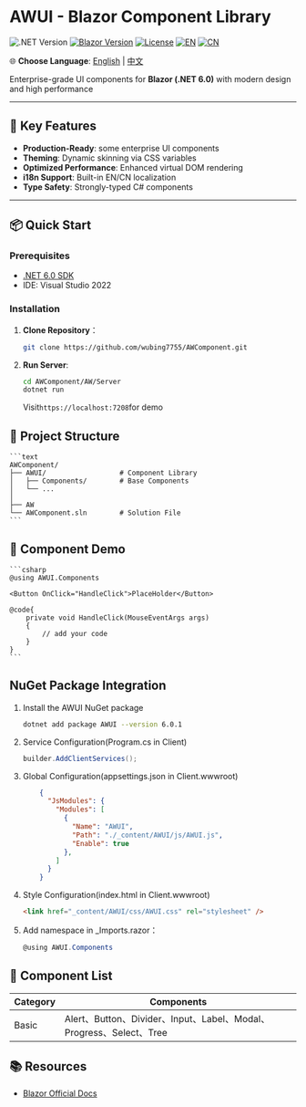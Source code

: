 # AWUI - Blazor Component Library

![.NET Version](https://img.shields.io/badge/.NET-6.0-blueviolet)
[![Blazor Version](https://img.shields.io/badge/Blazor-WebAssembly%20.NET%206.0-blue)](https://dotnet.microsoft.com/apps/aspnet/web-apps/blazor)
[![License](https://img.shields.io/badge/License-MIT-green)](LICENSE.txt)
[![EN](https://img.shields.io/badge/Language-English-blue)](README.en-US.md)
[![CN](https://img.shields.io/badge/语言-中文-red)](README.md)

🌐 **Choose Language**: 
[English](README.en-US.md) | 
[中文](README.md)

Enterprise-grade UI components for **Blazor (.NET 6.0)** with modern design and high performance

---

## 🚀 Key Features

- **Production-Ready**: some enterprise UI components
- **Theming**: Dynamic skinning via CSS variables
- **Optimized Performance**: Enhanced virtual DOM rendering
- **i18n Support**: Built-in EN/CN localization
- **Type Safety**: Strongly-typed C# components

---

## 📦 Quick Start

### Prerequisites

- [.NET 6.0 SDK](https://dotnet.microsoft.com/download/dotnet/6.0)
- IDE: Visual Studio 2022

### Installation

1. **Clone Repository**：

   ```bash
   git clone https://github.com/wubing7755/AWComponent.git
   ```

2. **Run Server**:

    ```bash
    cd AWComponent/AW/Server
    dotnet run
    ```

    Visit`https://localhost:7208`for demo

## 📂 Project Structure

    ```text
    AWComponent/
    ├── AWUI/                  # Component Library
    │   ├── Components/        # Base Components
    │   └── ...
    │
    ├── AW
    └── AWComponent.sln        # Solution File
    ```

## 🔧  Component Demo

    ```csharp
    @using AWUI.Components

    <Button OnClick="HandleClick">PlaceHolder</Button>

    @code{
        private void HandleClick(MouseEventArgs args)
        {
            // add your code
        }
    }
    ```

## NuGet Package Integration

1. Install the AWUI NuGet package

   ```bash
   dotnet add package AWUI --version 6.0.1
   ```

2. Service Configuration(Program.cs in Client)

    ```csharp
    builder.AddClientServices();
    ```

3. Global Configuration(appsettings.json in Client.wwwroot)

    ```json
        {
          "JsModules": {
            "Modules": [
              {
                "Name": "AWUI",
                "Path": "./_content/AWUI/js/AWUI.js",
                "Enable": true
              },
            ]
          }
        }
    ```

4. Style Configuration(index.html in Client.wwwroot)

    ```html
    <link href="_content/AWUI/css/AWUI.css" rel="stylesheet" />
    ```

5. Add namespace in _Imports.razor：

    ```csharp
    @using AWUI.Components
    ```

## 🧩 Component List

|Category|Components|
|---|---|
|Basic|Alert、Button、Divider、Input、Label、Modal、Progress、Select、Tree|

## 📚 Resources

- [Blazor Official Docs](https://learn.microsoft.com/en-us/aspnet/core/blazor/?view=aspnetcore-6.0)
